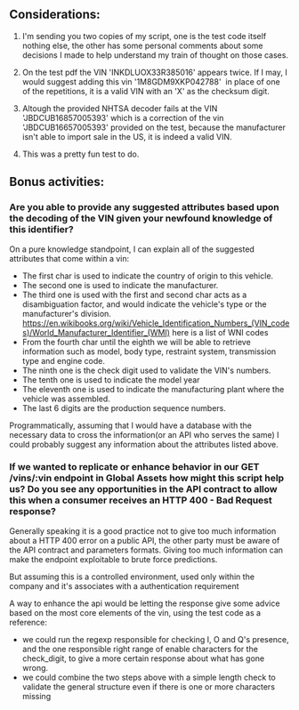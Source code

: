 ## Considerations:

1. I'm sending you two copies of my script, one is the test code itself nothing else, the other has some personal comments about some decisions I made to help understand my train of thought on those cases.

2. On the test pdf the VIN 'INKDLUOX33R385016' appears twice. If I may, I would suggest adding this vin '1M8GDM9XKP042788'  in place of one of the repetitions, it is a valid VIN with an 'X' as the checksum digit.

3. Altough the provided NHTSA decoder fails at the VIN 'JBDCUB16857005393' which is a correction of the vin 'JBDCUB16657005393' provided on the test, because the manufacturer isn't able to import sale in the US, it is indeed a valid VIN.  

4. This was a pretty fun test to do.


## Bonus activities:

### Are you able to provide any suggested attributes based upon the decoding of the VIN given your newfound knowledge of this identifier?

On a pure knowledge standpoint, I can explain all of the suggested attributes that come within a vin:

- The first char is used to indicate the country of origin to this vehicle.
- The second one is used to indicate the manufacturer.
- The third one is used with the first and second char acts as a disambiguation factor, and would indicate the vehicle's type or the manufacturer's division.  https://en.wikibooks.org/wiki/Vehicle_Identification_Numbers_(VIN_codes)/World_Manufacturer_Identifier_(WMI) here is a list of WNI codes
- From the fourth char until the eighth we will be able to retrieve information such as model, body type, restraint system, transmission type and engine code.
- The ninth one is the check digit used to validate the VIN's numbers.
- The tenth one is used to indicate the model year
- The eleventh one is used to indicate the manufacturing plant where the vehicle was assembled.
- The last 6 digits are the production sequence numbers.

Programmatically, assuming that I would have a database with the necessary data to cross the information(or an API who serves the same)
I could probably suggest any information about the attributes listed above.


### If we wanted to replicate or enhance behavior in our GET /vins/:vin endpoint in Global Assets how might this script help us? Do you see any opportunities in the API contract to allow this when a consumer receives an HTTP 400 - Bad Request response?


Generally speaking it is a good practice not to give too much information about a HTTP 400 error on a public API,
the other party must be aware of the API contract and parameters formats.
Giving too much information can make the endpoint exploitable to brute force predictions.

But assuming this is a controlled environment, used only within the company and it's associates with a authentication requirement

A way to enhance the api would be letting the response give some advice based on the most core elements of the vin, using the test code as a reference:

- we could run the regexp responsible for checking I, O and Q's presence, and the one responsible
  right range of enable characters for the check_digit, to give a more certain response about what has gone wrong.
- we could combine the two steps above with a simple length check to validate the general structure even if there is one or more characters missing
